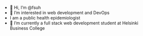 - 👋 Hi, I’m @fsuh
- 👀 I’m interested in web development and DevOps
- I am a public health epidemiologist
- 🌱 I’m currently a full stack web development student at Helsinki Business College


<!---
fsuh/fsuh is a ✨ special ✨ repository because its `README.md` (this file) appears on your GitHub profile.
You can click the Preview link to take a look at your changes.
--->
